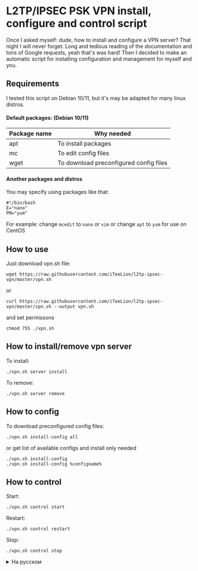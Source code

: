 # L2TP/IPSEC PSK VPN install, configure and control script
Once I asked myself: dude, how to install and configure a VPN server? That night I will never forget. Long and tedious reading of the documentation and tons of Google requests, yeah that's was hard! Then I decided to make an automatic script for installing configuration and management for myself and you.

## Requirements
I tested this script on Debian 10/11, but it's may be adapted for many linux distros.
#### Default packages: (Debian 10/11)
Package name | Why needed
------------ | -------------
apt | To install packages
mc | To edit config files
wget | To download preconfigured config files
#### Another packages and distros
You may specify using packages like that:
```
#!/bin/bash
E="nano"
PM="yum"
```
For example: change `mcedit` to `nano` or `vim` or change `apt` to `yum` for use on CentOS

## How to use
Just download vpn.sh file:
```
wget https://raw.githubusercontent.com/iTeeLion/l2tp-ipsec-vpn/master/vpn.sh
```
or
```
curl https://raw.githubusercontent.com/iTeeLion/l2tp-ipsec-vpn/master/vpn.sh --output vpn.sh
```
and set permissons
```
chmod 755 ./vpn.sh
```

## How to install/remove vpn server
To install:
```
./vpn.sh server install
```
To remove:
```
./vpn.sh server remove
```

## How to config
To download preconfigured config files:
```
./vpn.sh install-config all
```
or get list of available configs and install only needed
```
./vpn.sh install-config
./vpn.sh install-config %configname%
```

## How to control
Start:
```
./vpn.sh control start
```
Restart:
```
./vpn.sh control restart
```
Stop:
```
./vpn.sh control stop
```

<details>
<summary>На русском</summary>
  
# Скрипт установки и управления L2TP/IPSEC PSK VPN сервером
Однажды я задолбался конфигурировать VPN серверы вручную и решил сделать скрипт для автоматического разворачивания всего необходимого в минимальном виде

## Требования
Я проверял скрипт только под Debian 10/11, но думаю это без труда заработает и в других дистрибутивах.

#### Another packages and distros
В скрипте можно настроить используемые пакеты
```
#!/bin/bash
E="nano"
PM="yum"
```
Напрмер: вместо `mcedit` можно использовать `nano` и т.д.

## Как использовать?
Просто скачать файл скрипта
```
wget https://raw.githubusercontent.com/iTeeLion/l2tp-ipsec-vpn/master/vpn.sh
```
или через curl
```
curl https://raw.githubusercontent.com/iTeeLion/l2tp-ipsec-vpn/master/vpn.sh --output vpn.sh
```
и даем права на исполнение
```
chmod 755 ./vpn.sh
```

## Как установить и сконфигурировать VPN L2TP IPSEC PSK сервер
Установить:
```
./vpn.sh server install
```
Удалить:
```
./vpn.sh server remove
```

## Конфигурирование VPN ервера
Скачать настроенные мной конфиги 
```
./vpn.sh install-config all
```
Можно получить список доступных конфигов и поставить только нужные
```
./vpn.sh install-config
./vpn.sh install-config %configname%
```

## Управление
Start:
```
./vpn.sh control start
```
Restart:
```
./vpn.sh control restart
```
Stop:
```
./vpn.sh control stop
```
</details>
